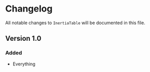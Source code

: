 # Changelog

All notable changes to `InertiaTable` will be documented in this file.

## Version 1.0

### Added
- Everything
